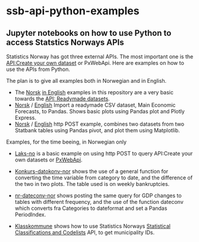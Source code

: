 # ssb-api-python-examples

## Jupyter notebooks on how to use Python to access Statstics Norways APIs

Statistics Norway has got three external APIs. The most important one is the [API:Create your own dataset](https://www.ssb.no/en/omssb/tjenester-og-verktoy/api/px-api) or PxWebApi. Here are examples on how to use the APIs from Python. 

The plan is to give all examples both in Norwegian and in English.
- The [Norsk](eks1_doi_csv_nor.ipynb) [in English](eks1_doi_csv1-en.ipynb) examples in this repository are a very basic towards the [API: Readymade datasets](https://data.ssb.no/api/v0/dataset/?lang=en).
- [Norsk](kt-csv-nor.ipynb) / [English](kt-csv-nor.ipynb) Import a readymade CSV dataset, Main Economic Forecasts, to Pandas. Shows basic plots using Pandas plot and Plotly Express.
- [Norsk](two-tables-one-chart_nor.ipynb) / [English](two-tables-one-chart-en.ipynb) http POST example, combines two datasets from two Statbank tables using Pandas pivot, and plot them using Matplotlib.

Examples, for the time beeing, in Norwegian only
- [Laks-no](laks-no.ipynb) is a basic example on using http POST to query API:Create your own datasets or [PxWebApi](https://www.ssb.no/en/omssb/tjenester-og-verktoy/api/px-api).
- [Konkurs-datokonv-nor](konkurs-datokonv.ipynb) shows the use of a general function for converting the time variable from category to date, and the difference of the two in two plots. The table used is on weekly bankruptcies.
- [nr-dateconv-nor](nr-datokonv.ipynb) shows posting the same query for GDP changes to tables with different frequency, and the use of the function dateconv which converts fra Categories to dateformat and set a Pandas PeriodIndex.

- [Klasskommune](klass_kommune2020.ipynb) shows how to use Statistics Norways [Statistical Classifications and Codelists](https://www.ssb.no/en/klass/) API, to get municipality IDs.


